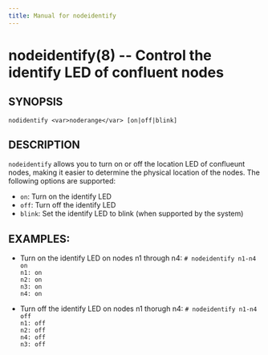 ```yaml
---
title: Manual for nodeidentify
---
```


nodeidentify(8) -- Control the identify LED of confluent nodes
=========================================================

## SYNOPSIS

`nodidentify <var>noderange</var> [on|off|blink]`  

## DESCRIPTION

`nodeidentify` allows you to turn on or off the location LED of conflueunt nodes,
making it easier to determine the physical location of the nodes.  The following
options are supported:

* `on`: Turn on the identify LED
* `off`: Turn off the identify LED
* `blink`: Set the identify LED to blink (when supported by the system)

## EXAMPLES:

* Turn on the identify LED on nodes n1 through n4:
  `# nodeidentify n1-n4 on`  
  `n1: on`  
  `n2: on`  
  `n3: on`  
  `n4: on`  

* Turn off the identify LED on nodes n1 thorugh n4:
  `# nodeidentify n1-n4 off`  
  `n1: off`  
  `n2: off`  
  `n4: off`  
  `n3: off`  


[SYNOPSIS]: #SYNOPSIS "SYNOPSIS"
[DESCRIPTION]: #DESCRIPTION "DESCRIPTION"


[collate(1)]: collate.html
[collective(1)]: collective.html
[confetty(8)]: confetty.html
[confluent2hosts(8)]: confluent2hosts.html
[confluentdbutil(8)]: confluentdbutil.html
[confluent(8)]: confluent.html
[l2traceroute(8)]: l2traceroute.html
[nodeapply(8)]: nodeapply.html
[nodeattribexpressions(5)]: nodeattribexpressions.html
[nodeattrib(8)]: nodeattrib.html
[nodebmcpassword(8)]: nodebmcpassword.html
[nodebmcreset(8)]: nodebmcreset.html
[nodeboot(8)]: nodeboot.html
[nodeconfig(8)]: nodeconfig.html
[nodeconsole(8)]: nodeconsole.html
[nodedefine(8)]: nodedefine.html
[nodedeploy(8)]: nodedeploy.html
[nodediscover(8)]: nodediscover.html
[nodeeventlog(8)]: nodeeventlog.html
[nodefirmware(8)]: nodefirmware.html
[nodegroupattrib(8)]: nodegroupattrib.html
[nodegroupdefine(8)]: nodegroupdefine.html
[nodegrouplist(8)]: nodegrouplist.html
[nodegroupremove(8)]: nodegroupremove.html
[nodehealth(8)]: nodehealth.html
[nodeidentify(8)]: nodeidentify.html
[nodeinventory(8)]: nodeinventory.html
[nodelicense(8)]: nodelicense.html
[nodelist(8)]: nodelist.html
[nodemedia(8)]: nodemedia.html
[nodeping(8)]: nodeping.html
[nodepower(8)]: nodepower.html
[noderange(5)]: noderange.html
[noderemove(8)]: noderemove.html
[nodereseat(8)]: nodereseat.html
[nodersync(8)]: nodersync.html
[noderun(8)]: noderun.html
[nodesensors(8)]: nodesensors.html
[nodesetboot(8)]: nodesetboot.html
[nodeshell(8)]: nodeshell.html
[nodestorage(8)]: nodestorage.html
[nodesupport(8)]: nodesupport.html
[osdeploy(8)]: osdeploy.html
[stats(8)]: stats.html
